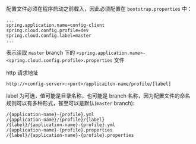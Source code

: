 配置文件必须在程序启动之前载入，因此必须配置在 `bootstrap.properties` 中：

    ...
    spring.application.name=config-client
    spring.cloud.config.profile=dev
    spring.cloud.config.label=master
    ...

表示读取 `master` branch 下的 `<spring.application.name>-<spring.cloud.config.profile>.properties` 文件

http 请求地址

    http://<config-server>:<port>/applicaiton-name/profile/[label]

label 为可选，值可能是目录名称，也可能是 branch 名称，因为配置文件的命名规则可以有多种形式，甚至可以是默认(`master` branch):

    /{application-name}-{profile}.yml
    /{application-name}/{profile}/{label}
    /{label}/{application-name}-{profile}.yml
    /{application-name}-{profile}.properties
    /{label}/{application-name}-{profile}.properties
